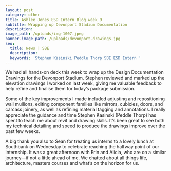 ```yaml
---
layout: post
category: other
title: Ashlee Jones ESD Intern Blog week 9
subtitle: Wrapping up Devonport Stadium Documentation
description:
image_path: /uploads/img-1007.jpeg
banner-image_path: /uploads/devonport-drawings.jpg
seo:
  title: News | SBE
  description:
  keywords: 'Stephen Kasinski Peddle Thorp SBE ESD Intern '
---
```

We had all hands-on deck this week to wrap up the Design Documentation Drawings for the Devonport Stadium. Stephen reviewed and marked up the elevation drawings I worked on last week, giving me valuable feedback to help refine and finalise them for today’s package submission.

Some of the key improvements I made included adjusting and repositioning wall mullions, editing component families like mirrors, cubicles, doors, and carcass joinery, as well as refining material tagging and annotations. I really appreciate the guidance and time Stephen Kasinski (Peddle Thorp) has spent to teach me about revit and drawing skills. It’s been great to see both my technical detailing and speed to produce the drawings improve over the past few weeks.

A big thank you also to Sean for treating us interns to a lovely lunch at Southbank on Wednesday to celebrate reaching the halfway point of our internship. It was a great afternoon with Erin and Alicia, who are on a similar journey—if not a little ahead of me. We chatted about all things life, architecture, masters courses and what’s on the horizon for us.